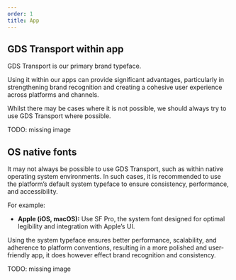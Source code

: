 ```yaml
---
order: 1
title: App
---
```


## GDS Transport within app

GDS Transport is our primary brand typeface.

Using it within our apps can provide significant advantages, particularly in strengthening brand recognition and creating a cohesive user experience across platforms and channels.

Whilst there may be cases where it is not possible, we should always try to use GDS Transport where possible.

TODO: missing image

## OS native fonts

It may not always be possible to use GDS Transport, such as within native operating system environments. In such cases, it is recommended to use the platform’s default system typeface to ensure consistency, performance, and accessibility.

For example:

- **Apple (iOS, macOS):** Use SF Pro, the system font designed for optimal legibility and integration with Apple’s UI.

Using the system typeface ensures better performance, scalability, and adherence to platform conventions, resulting in a more polished and user-friendly app, it does however effect brand recognition and consistency.

TODO: missing image
